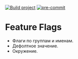 [![Build project](https://github.com/Romanow/feature-flags/actions/workflows/build.yml/badge.svg?branch=master)](https://github.com/Romanow/feature-flags/actions/workflows/build.yml)
[![pre-commit](https://img.shields.io/badge/pre--commit-enabled-brightgreen?logo=pre-commit)](https://github.com/pre-commit/pre-commit)

# Feature Flags

* Флаги по группам и именам.
* Дефолтное значение.
* Окружение.
